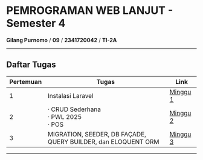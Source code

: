 # PEMROGRAMAN WEB LANJUT - Semester 4

**Gilang Purnomo** / **09** / **2341720042** / **TI-2A**

---

## Daftar Tugas

| Pertemuan | Tugas                                                    | Link |
|-----------|----------------------------------------------------------|------|
| 1         | Instalasi Laravel                                        | [Minggu 1](https://github.com/Gilangp/Pemrograman_Web_Lanjut/tree/main/Minggu%201/Install_Laravel_10) |
| 2         | · CRUD Sederhana <br> · PWL 2025 <br> · POS              | [Minggu 2](#) |
| 3         | MIGRATION, SEEDER, DB FAÇADE, QUERY BUILDER, dan ELOQUENT ORM | [Minggu 3](#) |


---
